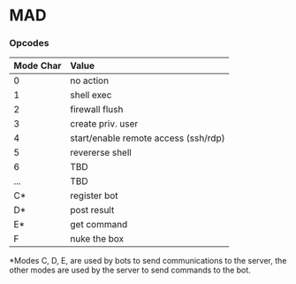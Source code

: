 # MAD #  
### Opcodes  

| Mode Char | Value           |
| ------ |:----------|
| 0      | no action |
| 1      | shell exec |
| 2      | firewall flush |
| 3      | create priv. user |
| 4      | start/enable remote access (ssh/rdp) |
| 5      | revererse shell|
| 6      | TBD |
| ...      | TBD |
| C*      | register bot |
| D*      | post result |
| E*      | get command |
| F      | nuke the box |  

*Modes C, D, E, are used by bots to send communications to the server, the other modes are used by the server to send commands to the bot.